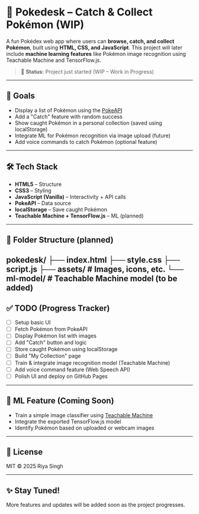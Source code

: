 # 🧩 Pokedesk – Catch & Collect Pokémon (WIP)

A fun Pokédex web app where users can **browse, catch, and collect Pokémon**, built using **HTML, CSS, and JavaScript**. This project will later include **machine learning features** like Pokémon image recognition using Teachable Machine and TensorFlow.js.

> 🚧 **Status:** Project just started (WIP – Work in Progress)

---

## 📌 Goals

- Display a list of Pokémon using the [PokeAPI](https://pokeapi.co/)
- Add a "Catch" feature with random success
- Show caught Pokémon in a personal collection (saved using localStorage)
- Integrate ML for Pokémon recognition via image upload (future)
- Add voice commands to catch Pokémon (optional feature)

---

## 🛠️ Tech Stack

- **HTML5** – Structure  
- **CSS3** – Styling  
- **JavaScript (Vanilla)** – Interactivity + API calls  
- **PokeAPI** – Data source  
- **localStorage** – Save caught Pokémon  
- **Teachable Machine + TensorFlow.js** – ML (planned)

---

## 📁 Folder Structure (planned)

pokedesk/
├── index.html
├── style.css
├── script.js
├── assets/ # Images, icons, etc.
└── ml-model/ # Teachable Machine model (to be added)
---

## ✅ TODO (Progress Tracker)

- [ ] Setup basic UI
- [ ] Fetch Pokémon from PokeAPI
- [ ] Display Pokémon list with images
- [ ] Add "Catch" button and logic
- [ ] Store caught Pokémon using localStorage
- [ ] Build "My Collection" page
- [ ] Train & integrate image recognition model (Teachable Machine)
- [ ] Add voice command feature (Web Speech API)
- [ ] Polish UI and deploy on GitHub Pages

---

## 🤖 ML Feature (Coming Soon)

- Train a simple image classifier using [Teachable Machine](https://teachablemachine.withgoogle.com/)
- Integrate the exported TensorFlow.js model
- Identify Pokémon based on uploaded or webcam images

---

## 📜 License

MIT © 2025 Riya Singh

---

## ✨ Stay Tuned!

More features and updates will be added soon as the project progresses.

